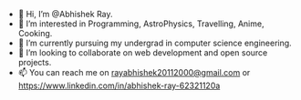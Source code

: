- 👋 Hi, I’m @Abhishek Ray.
- 👀 I’m interested in Programming, AstroPhysics, Travelling, Anime, Cooking.
- 🌱 I’m currently pursuing my undergrad in computer science engineering.
- 💞️ I’m looking to collaborate on web development and open source projects.
- 📫 You can reach me on rayabhishek20112000@gmail.com or https://www.linkedin.com/in/abhishek-ray-62321120a

<!---
Abhi-Ray/Abhi-Ray is a ✨ special ✨ repository because its `README.md` (this file) appears on your GitHub profile.
You can click the Preview link to take a look at your changes.
--->

